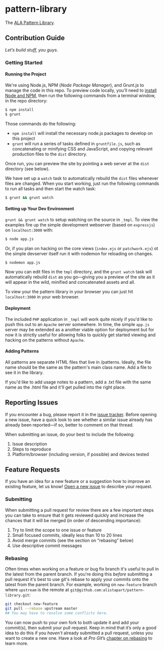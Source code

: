 pattern-library
===============

The [ALA Pattern Library](http://patterns.alistapart.com/).

## Contribution Guide

_Let’s build stuff, you guys_.

### Getting Started

#### Running the Project

We're using Node.js, NPM (_Node Package Manager_), and Grunt.js to manage the code in this repo. To preview code locally, you'll need to [install Node and NPM](http://nodejs.org/), then run the following commands from a terminal window, in the repo directory:

``` bash
$ npm install
$ grunt
```
Those commands do the following:

- `npm install` will install the necessary node.js packages to develop on this project
- `grunt` will run a series of tasks defined in `gruntfile.js`, such as concatenating or minifying CSS and JavaScript, and copying relevant production files to the `dist` directory.

Once run, you can preview the site by pointing a web server at the `dist` directory (see below).

We have set up a `watch` task to automatically rebuild the `dist` files whenever files are changed. When you start working, just run the following commands to run all tasks and then start the watch task:

``` bash
$ grunt && grunt watch
```

#### Setting up Your Dev Environment

`grunt && grunt watch` to setup watching on the source in `_tmpl`.  To view the examples fire up the
simple development webserver (based on `expressjs`) on `localhost:3000` with:

```bash
$ node app.js
```

Or, if you plan on hacking on the core views (`index.ejs` or `patchwork.ejs`) ot the simple devserver itself run it
with nodemon for reloading on changes.

```bash
$ nodemon app.js
```

Now you can edit files in the `tmpl` directory, and the `grunt watch` task will automatically rebuild `dist` as you go—giving you a preview of the site as it will appear in the wild, minified and concatenated assets and all.

To view your the pattern library in your browser you can just hit `localhost:3000` in your web browser.

#### Deployment

The included `PHP` application in `_tmpl` will work quite nicely if you'd like to push this out to an `Apache` server somewhere.  In time, the simple `app.js` server may be extended as a another viable option for deployment but for now it is strictly useful for allowing folks to quickly get started viewing and hacking on the patterns without `Apache`.

#### Adding Patterns

All patterns are separate HTML files that live in /patterns. Ideally, the file name should be the same as the pattern's main class name. Add a file to see it in the library.

If you'd like to add usage notes to a pattern, add a .txt file with the same name as the .html file and it'll get pulled into the right place.

## Reporting Issues

If you encounter a bug, please report it in the [issue tracker](https://github.com/alistapart/pattern-library/issues/new). Before opening a new issue, have a quick look to see whether a similar issue already has already been reported—if so, better to comment on that thread.

When submitting an issue, do your best to include the following:

1. Issue description
2. Steps to reproduce
3. Platform/browser (including version, if possible) and devices tested

## Feature Requests

If you have an idea for a new feature or a suggestion how to improve an existing feature, let us know! [Open a new issue](https://github.com/alistapart/pattern-library/issues/new) to describe your request.

### Submitting

When submitting a pull request for review there are a few important steps you can take to ensure that it gets reviewed quickly and increase the chances that it will be merged (in order of descending importance):

1. Try to limit the scope to one issue or feature
2. Small focused commits, ideally less than 10 to 20 lines
3. Avoid merge commits (see the section on “rebasing” below)
4. Use descriptive commit messages

### Rebasing

Often times when working on a feature or bug fix branch it's useful to pull in the latest from the parent branch. If you're doing this _before_ submitting a pull request it's best to use git's rebase to apply your commits onto the latest from the parent branch. For example, working on `new-feature` branch where `upstream` is the remote at `git@github.com:alistapart/pattern-library.git`:

``` bash
git checkout new-feature
git pull --rebase upstream master
## You may have to resolve some conflicts here.
```

You can now push to your own fork to both update it and add your commit(s), then submit your pull request. Keep in mind that it’s only a good idea to do this if you _haven't_ already submitted a pull request, unless you want to create a new one. Have a look at <cite>Pro Git</cite>’s [chapter on rebasing](http://git-scm.com/book/ch3-6.html) to learn more.
